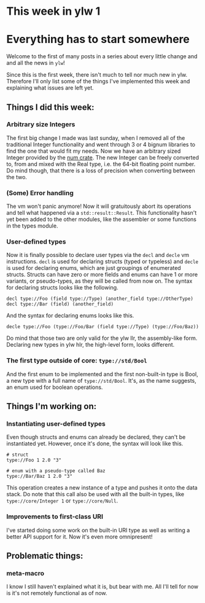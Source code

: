 # This week in ylw 1

Everything has to start somewhere
====

Welcome to the first of many posts in a series about every little change and
and all the news in `ylw`!

Since this is the first week, there isn't much to tell nor much new in ylw.
Therefore I'll only list some of the things I've implemented this week and
explaining what issues are left yet.

## Things I did this week:
### Arbitrary size Integers

The first big change I made was last sunday, when I removed all of the
traditional Integer functionality and went through 3 or 4 bignum libraries
to find the one that would fit my needs. Now we have an arbitrary sized Integer
provided by the [num crate](https://crates.io/crates/num). The new Integer can
be freely converted to, from and mixed with the Real type, i.e. the 64-bit
floating point number. Do mind though, that there is a loss of precision when
converting between the two.

### (Some) Error handling

The vm won't panic anymore! Now it will gratuitously abort its operations and
tell what happened via a `std::result::Result`. This functionality hasn't yet
been added to the other modules, like the assembler or some functions in the
types module.

### User-defined types

Now it is finally possible to declare user types via the `decl` and `decle`
vm instructions. `decl` is used for declaring structs (typed or typeless)
and `decle` is used for declaring enums, which are just groupings of enumerated
structs. Structs can have zero or more fields and enums can have 1 or more
variants, or pseudo-types, as they will be called from now on. The syntax for
declaring structs looks like the following.

```
decl type://Foo (field type://Type) (another_field type://OtherType)  
decl type://Bar (field) (another_field)
```

And the syntax for declaring enums looks like this.

```
decle type://Foo (type://Foo/Bar (field type://Type) (type://Foo/Baz))
```

Do mind that those two are only valid for the ylw llr, the assembly-like form.
Declaring new types in ylw hlr, the high-level form, looks different.

### The first type outside of core: `type://std/Bool`

And the first enum to be implemented and the first non-built-in type is Bool,
a new type with a full name of `type://std/Bool`. It's, as the name suggests,
an enum used for boolean operations.

## Things I'm working on:
### Instantiating user-defined types

Even though structs and enums can already be declared, they can't be
instantiated yet. However, once it's done, the syntax will look like this.

```
# struct
type://Foo 1 2.0 "3"

# enum with a pseudo-type called Baz
type://Bar/Baz 1 2.0 "3"
```

This operation creates a new instance of a type and pushes it onto the data
stack. Do note that this call also be used with all the built-in types, like
`type://core/Integer 1` or `type://core/Null`.

### Improvements to first-class URI

I've started doing some work on the built-in URI type as well as writing a
better API support for it. Now it's even more omnipresent!

## Problematic things:
### meta-macro

I know I still haven't explained what it is, but bear with me. All I'll tell
for now is it's not remotely functional as of now.
